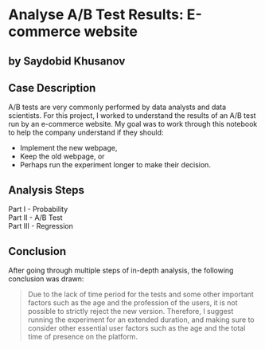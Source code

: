 # Analyse A/B Test Results: E-commerce website
## by Saydobid Khusanov
## Case Description
A/B tests are very commonly performed by data analysts and data scientists. For this project, I worked to understand the results of an A/B test run by an e-commerce website. 
My goal was to work through this notebook to help the company understand if they should:

* Implement the new webpage,
* Keep the old webpage, or
* Perhaps run the experiment longer to make their decision.

## Analysis Steps
Part I - Probability  
Part II - A/B Test  
Part III - Regression  

## Conclusion
After going through multiple steps of in-depth analysis, the following conclusion was drawn:
>Due to the lack of time period for the tests and some other important factors such as the age and the profession of the users, it is not possible to strictly reject the new version.
>Therefore, I suggest running the experiment for an extended duration, and making sure to consider other essential user factors such as the age and the total time of presence on the platform.

